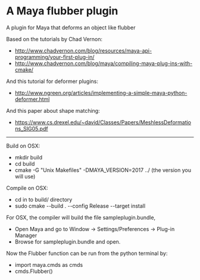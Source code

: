 # A Maya flubber plugin
A plugin for Maya that deforms an object like flubber

Based on the tutorials by Chad Vernon:
* http://www.chadvernon.com/blog/resources/maya-api-programming/your-first-plug-in/
* http://www.chadvernon.com/blog/maya/compiling-maya-plug-ins-with-cmake/

And this tutorial for deformer plugins:
* http://www.ngreen.org/articles/implementing-a-simple-maya-python-deformer.html

And this paper about shape matching:
* https://www.cs.drexel.edu/~david/Classes/Papers/MeshlessDeformations_SIG05.pdf

---

Build on OSX:
  * mkdir build
  * cd build
  * cmake -G "Unix Makefiles" -DMAYA_VERSION=2017 ../ (the version you will use)

Compile on OSX:
  * cd in to build/ directory
  * sudo cmake --build . --config Release --target install

For OSX, the compiler will build the file sampleplugin.bundle,
  * Open Maya and go to Window -> Settings/Preferences -> Plug-in Manager
  * Browse for sampleplugin.bundle and open.

Now the Flubber function can be run from the python terminal by:
  * import maya.cmds as cmds
  * cmds.Flubber()
